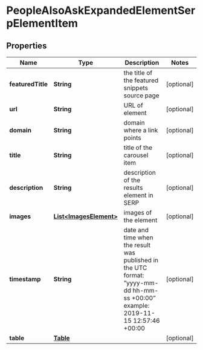 

# PeopleAlsoAskExpandedElementSerpElementItem


## Properties

| Name | Type | Description | Notes |
|------------ | ------------- | ------------- | -------------|
|**featuredTitle** | **String** | the title of the featured snippets source page |  [optional] |
|**url** | **String** | URL of element |  [optional] |
|**domain** | **String** | domain where a link points |  [optional] |
|**title** | **String** | title of the carousel item |  [optional] |
|**description** | **String** | description of the results element in SERP |  [optional] |
|**images** | [**List&lt;ImagesElement&gt;**](ImagesElement.md) | images of the element |  [optional] |
|**timestamp** | **String** | date and time when the result was published in the UTC format: “yyyy-mm-dd hh-mm-ss +00:00” example: 2019-11-15 12:57:46 +00:00 |  [optional] |
|**table** | [**Table**](Table.md) |  |  [optional] |




